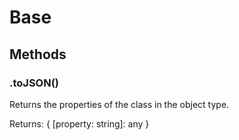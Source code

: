 # Base

## Methods

### .toJSON()

Returns the properties of the class in the object type.

Returns: { \[property: string]: any }
